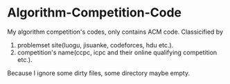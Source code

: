 # Algorithm-Competition-Code
My algorithm competition's codes, only contains ACM code.
Classicified by 
1. problemset site(luogu, jisuanke, codeforces, hdu etc.).
2. competition's name(ccpc, icpc and their online qualifying competition etc.).

Because I ignore some dirty files, some directory maybe empty.
